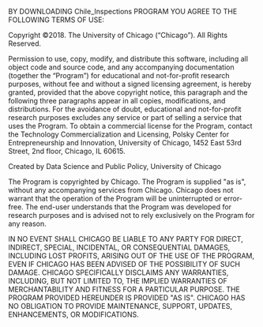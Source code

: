 BY DOWNLOADING Chile_Inspections PROGRAM YOU AGREE TO THE FOLLOWING TERMS OF USE:

Copyright ©2018. The University of Chicago (“Chicago”). All Rights Reserved.

Permission to use, copy, modify, and distribute this software, including all object code and source code, and any accompanying documentation (together the “Program”) for educational and not-for-profit research purposes, without fee and without a signed licensing agreement, is hereby granted, provided that the above copyright notice, this paragraph and the following three paragraphs appear in all copies, modifications, and distributions. For the avoidance of doubt, educational and not-for-profit research purposes excludes any service or part of selling a service that uses the Program. To obtain a commercial license for the Program, contact the Technology Commercialization and Licensing, Polsky Center for Entrepreneurship and Innovation, University of Chicago, 1452 East 53rd Street, 2nd floor, Chicago, IL 60615.

Created by Data Science and Public Policy, University of Chicago

The Program is copyrighted by Chicago. The Program is supplied "as is", without any accompanying services from Chicago. Chicago does not warrant that the operation of the Program will be uninterrupted or error-free. The end-user understands that the Program was developed for research purposes and is advised not to rely exclusively on the Program for any reason.

IN NO EVENT SHALL CHICAGO BE LIABLE TO ANY PARTY FOR DIRECT, INDIRECT, SPECIAL, INCIDENTAL, OR CONSEQUENTIAL DAMAGES, INCLUDING LOST PROFITS, ARISING OUT OF THE USE OF THE PROGRAM, EVEN IF CHICAGO HAS BEEN ADVISED OF THE POSSIBILITY OF SUCH DAMAGE. CHICAGO SPECIFICALLY DISCLAIMS ANY WARRANTIES, INCLUDING, BUT NOT LIMITED TO, THE IMPLIED WARRANTIES OF MERCHANTABILITY AND FITNESS FOR A PARTICULAR PURPOSE. THE PROGRAM PROVIDED HEREUNDER IS PROVIDED "AS IS". CHICAGO HAS NO OBLIGATION TO PROVIDE MAINTENANCE, SUPPORT, UPDATES, ENHANCEMENTS, OR MODIFICATIONS.
